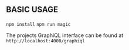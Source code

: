 ## BASIC USAGE

`npm install`
`npm run magic`

The projects GraphiQL interface can be found at `http://localhost:4000/graphiql`
